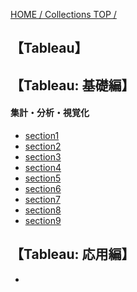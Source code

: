[HOME / Collections TOP / ](https://gitpress.io/@shi6ma/collections)

## 【Tableau】

<!-- Udemy 学習 -->
## 【Tableau: 基礎編】
#### 集計・分析・視覚化
- [section1](basics_01)
- [section2](basics_02)
- [section3](basics_03)
- [section4](basics_04)
- [section5](basics_05)
- [section6](basics_06)
- [section7](basics_07)
- [section8](basics_08)
- [section9](basics_09)


## 【Tableau: 応用編】
- []()


